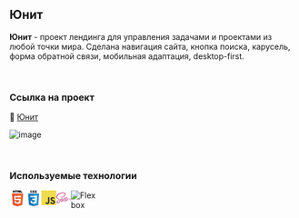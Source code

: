 ## Юнит

**Юнит** - проект лендинга для управления задачами и проектами из любой точки мира.
Сделана навигация сайта, кнопка поиска, карусель, форма обратной связи, мобильная адаптация, desktop-first.  

<br/>

### Ссылка на проект

🌱 [Юнит](https://dariannyko.github.io/Unit-task-manager/) 

![image](https://user-images.githubusercontent.com/109591423/201522283-b57f93a3-896d-4dc1-8376-86c90086eeb1.png)

<br/>

### Используемые технологии

<img align='left' alt='HTML' width='28px' src='https://raw.githubusercontent.com/github/explore/80688e429a7d4ef2fca1e82350fe8e3517d3494d/topics/html/html.png' />
<img align='left' alt='CSS' width='28px' src='https://raw.githubusercontent.com/github/explore/80688e429a7d4ef2fca1e82350fe8e3517d3494d/topics/css/css.png' />
<img align='left' alt='JavaScript' width='26px' src='https://raw.githubusercontent.com/github/explore/80688e429a7d4ef2fca1e82350fe8e3517d3494d/topics/javascript/javascript.png' />
<img align='left' alt='Sass' width='26px' src='https://raw.githubusercontent.com/github/explore/80688e429a7d4ef2fca1e82350fe8e3517d3494d/topics/sass/sass.png' />
<img align='left' alt='Flexbox' width='50px' src='https://cdn-images-1.medium.com/max/960/1*f9KCmJjpPH1wg6o6UgEPxA.jpeg' />
